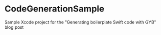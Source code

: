 # CodeGenerationSample
Sample Xcode project for the "Generating boilerplate Swift code with GYB" blog post
